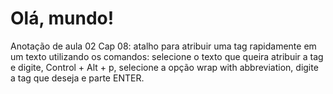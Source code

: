 # Olá, mundo!

   Anotação de aula 02 Cap 08:
atalho para atribuir uma tag rapidamente em um texto utilizando os comandos:
selecione o texto que queira atribuir a tag e digite, Control + Alt + p, selecione a opção wrap with abbreviation, digite a tag que deseja e parte ENTER.
